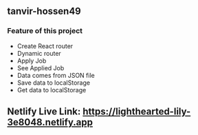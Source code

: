 ## tanvir-hossen49

### Feature of this project

- Create React router
- Dynamic router
- Apply Job
- See Applied Job
- Data comes from JSON file
- Save data to localStorage
- Get data to localStorage

## Netlify Live Link: https://lighthearted-lily-3e8048.netlify.app

